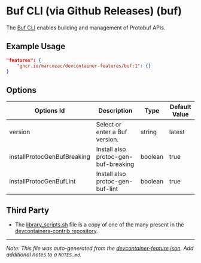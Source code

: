 
# Buf CLI (via Github Releases) (buf)

The [Buf CLI](https://buf.build/product/cli) enables building and management of Protobuf APIs.

## Example Usage

```json
"features": {
    "ghcr.io/marcozac/devcontainer-features/buf:1": {}
}
```

## Options

| Options Id | Description | Type | Default Value |
|-----|-----|-----|-----|
| version | Select or enter a Buf version. | string | latest |
| installProtocGenBufBreaking | Install also protoc-gen-buf-breaking | boolean | true |
| installProtocGenBufLint | Install also protoc-gen-buf-lint | boolean | true |

## Third Party

-   The [library_scripts.sh](./library_scripts.sh) file is a copy of one of the many present in the [devcontainers-contrib repository](https://github.com/devcontainers-contrib/features/).


---

_Note: This file was auto-generated from the [devcontainer-feature.json](https://github.com/marcozac/devcontainer-features/blob/main/src/buf/devcontainer-feature.json).  Add additional notes to a `NOTES.md`._
